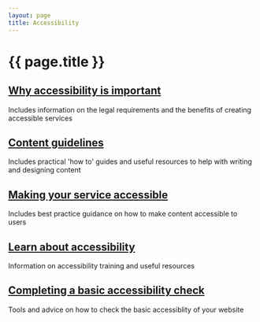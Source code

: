 ```yaml
---
layout: page
title: Accessibility
---
```


# {{ page.title }}

<div class="previews">
  <div class="preview">
    <h2 class="sub-section-heading"><a href="/essex-county-council-digital-manual/Accessibility/Why-accessibility-is-important">Why accessibility is important</a></h2>
    <p>Includes information on the legal requirements and the benefits of creating accessible services</p>
  </div>
  <div class="preview">
    <h2 class="sub-section-heading"><a href="/essex-county-council-digital-manual/Content-standards/Content-guidelines">Content guidelines</a></h2>
    <p>Includes practical 'how to' guides and useful resources to help with writing and designing content</p>
  </div>
  <div class="preview">
    <h2 class="sub-section-heading"><a href="/essex-county-council-digital-manual/Accessibility/Making-your-service-accessible">Making your service accessible</a></h2>
    <p>Includes best practice guidance on how to make content accessible to users</p>
  </div>

  <div class="preview">
    <h2 class="sub-section-heading"><a href="/essex-county-council-digital-manual/Accessibility/Learn-about-accessiblity">Learn about accessibility</a></h2>
    <p>Information on accessibility training and useful resources</p>
  </div>

  <div class="preview">
    <h2 class="sub-section-heading"><a href="/essex-county-council-digital-manual/Accessibility/Completing-a-basic-accessibility-check">Completing a basic accessibility check</a></h2>
    <p>Tools and advice on how to check the basic accessiblity of your website</p>
  </div>
</div>

